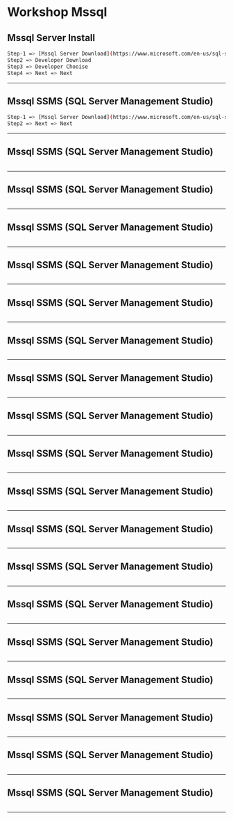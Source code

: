 # Workshop Mssql 
[]()
---


## Mssql Server Install
```sh
Step-1 => [Mssql Server Download](https://www.microsoft.com/en-us/sql-server/sql-server-downloads)
Step2 => Developer Download
Step3 => Developer Chooise
Step4 => Next => Next 
```
---

## Mssql SSMS (SQL Server Management Studio)
```sh
Step-1 => [Mssql Server Download](https://www.microsoft.com/en-us/sql-server/sql-server-downloads)
Step2 => Next => Next
```
---


## Mssql SSMS (SQL Server Management Studio)
```sh

```
---

## Mssql SSMS (SQL Server Management Studio)
```sh

```
---


## Mssql SSMS (SQL Server Management Studio)
```sh

```
---


## Mssql SSMS (SQL Server Management Studio)
```sh

```
---

## Mssql SSMS (SQL Server Management Studio)
```sh

```
---

## Mssql SSMS (SQL Server Management Studio)
```sh

```
---


## Mssql SSMS (SQL Server Management Studio)
```sh

```
---



## Mssql SSMS (SQL Server Management Studio)
```sh

```
---



## Mssql SSMS (SQL Server Management Studio)
```sh

```
---



## Mssql SSMS (SQL Server Management Studio)
```sh

```
---



## Mssql SSMS (SQL Server Management Studio)
```sh

```
---



## Mssql SSMS (SQL Server Management Studio)
```sh

```
---



## Mssql SSMS (SQL Server Management Studio)
```sh

```
---




## Mssql SSMS (SQL Server Management Studio)
```sh

```
---




## Mssql SSMS (SQL Server Management Studio)
```sh

```
---



## Mssql SSMS (SQL Server Management Studio)
```sh

```
---




## Mssql SSMS (SQL Server Management Studio)
```sh

```
---


## Mssql SSMS (SQL Server Management Studio)
```sh

```
---